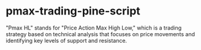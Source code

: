 # pmax-trading-pine-script
"Pmax HL" stands for "Price Action Max High Low," which is a trading strategy based on technical analysis that focuses on price movements and identifying key levels of support and resistance.
